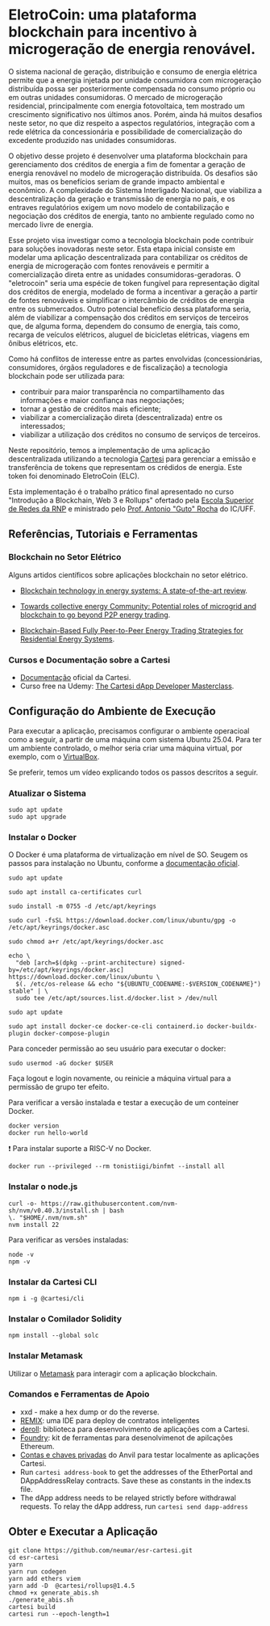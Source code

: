 # EletroCoin: uma plataforma blockchain para incentivo à microgeração de energia renovável.

O sistema nacional de geração, distribuição e consumo de energia elétrica permite que a energia injetada por unidade consumidora com microgeração distribuída possa ser posteriormente compensada no consumo próprio ou em outras unidades consumidoras. O mercado de microgeração residencial, principalmente com energia fotovoltaica, tem mostrado um crescimento significativo nos últimos anos. Porém, ainda há muitos desafios neste setor, no que diz respeito a aspectos regulatórios, integração com a rede elétrica da concessionária e possibilidade de comercialização do excedente produzido nas unidades consumidoras.

O objetivo desse projeto é desenvolver uma plataforma blockchain para gerenciamento dos créditos de energia a fim de fomentar a geração de energia renovável no modelo de microgeração distribuída. Os desafios são muitos, mas os benefícios seriam de grande impacto ambiental e econômico. A complexidade do Sistema Interligado Nacional, que viabiliza a descentralização da geração e transmissão de energia no país, e os entraves regulatórios exigem um novo modelo de contabilização e negociação dos créditos de energia, tanto no ambiente regulado como no mercado livre de energia.

Esse projeto visa investigar como a tecnologia blockchain pode contribuir para soluções inovadoras neste setor. Esta etapa inicial consiste em modelar uma aplicação descentralizada para contabilizar os créditos de energia de microgeração com fontes renováveis e permitir a comercialização direta entre as unidades consumidoras-geradoras. O "eletrocoin" seria uma espécie de token fungível para representação digital dos créditos de energia, modelado de forma a incentivar a geração a partir de fontes renováveis e simplificar o intercâmbio de créditos de energia entre os submercados. Outro potencial benefício dessa plataforma seria, além de viabilizar a compensação dos créditos em serviços de terceiros que, de alguma forma, dependem do consumo de energia, tais como, recarga de veículos elétricos, aluguel de bicicletas elétricas, viagens em ônibus elétricos, etc.

Como há conflitos de interesse entre as partes envolvidas (concessionárias, consumidores, órgãos reguladores e de fiscalização) a tecnologia blockchain pode ser utilizada para:
- contribuir para maior transparência no compartilhamento das informações e maior confiança nas negociações;
- tornar a gestão de créditos mais eficiente;
- viabilizar a comercialização direta (descentralizada) entre os interessados;
- viabilizar a utilização dos créditos no consumo de serviços de terceiros.

Neste repositório, temos a implementação de uma aplicação descentralizada utilizando a tecnologia [Cartesi](https://cartesi.io/) para gerenciar a emissão e transferência de tokens que representam os crédidos de energia. Este token foi denominado EletroCoin (ELC).

Esta implementação é o trabalho prático final apresentado no curso "Introdução a Blockchain, Web 3 e Rollups" ofertado pela [Escola Superior de Redes da RNP](https://esr.rnp.br/) e ministrado pelo [Prof. Antonio "Guto" Rocha](http://www2.ic.uff.br/~arocha/) do IC/UFF.

## Referências, Tutoriais e Ferramentas

### Blockchain no Setor Elétrico

Alguns artidos científicos sobre aplicações blockchain no setor elétrico.

- [Blockchain technology in energy systems: A state-of-the-art review](https://doi.org/10.1049/blc2.12020).

- [Towards collective energy Community: Potential roles of microgrid and blockchain to go beyond P2P energy trading](https://doi.org/10.1016/j.apenergy.2022.119003).

- [Blockchain-Based Fully Peer-to-Peer Energy Trading Strategies for Residential Energy Systems](https://doi.org/10.1109/TII.2021.3077008).

### Cursos e Documentação sobre a Cartesi

- [Documentação](https://docs.cartesi.io/get-started) oficial da Cartesi.
- Curso free na Udemy: [The Cartesi dApp Developer Masterclass](https://www.udemy.com/course/cartesi-masterclass/).

## Configuração do Ambiente de Execução

Para executar a aplicação, precisamos configurar o ambiente operacioal como a seguir, a partir de uma máquina com sistema Ubuntu 25.04. Para ter um ambiente controlado, o melhor seria criar uma máquina virtual, por exemplo, com o [VirtualBox](https://www.virtualbox.org/).

Se preferir, temos um vídeo explicando todos os passos descritos a seguir.

### Atualizar o Sistema

```
sudo apt update
sudo apt upgrade
````

### Instalar o Docker

O Docker é uma plataforma de virtualização em nível de SO. Seugem os passos para instalação no Ubuntu, conforme a [documentação oficial](https://docs.docker.com/engine/install/ubuntu/).

```
sudo apt update

sudo apt install ca-certificates curl

sudo install -m 0755 -d /etc/apt/keyrings

sudo curl -fsSL https://download.docker.com/linux/ubuntu/gpg -o /etc/apt/keyrings/docker.asc

sudo chmod a+r /etc/apt/keyrings/docker.asc

echo \
  "deb [arch=$(dpkg --print-architecture) signed-by=/etc/apt/keyrings/docker.asc] https://download.docker.com/linux/ubuntu \
  $(. /etc/os-release && echo "${UBUNTU_CODENAME:-$VERSION_CODENAME}") stable" | \
  sudo tee /etc/apt/sources.list.d/docker.list > /dev/null

sudo apt update

sudo apt install docker-ce docker-ce-cli containerd.io docker-buildx-plugin docker-compose-plugin
```
Para conceder permissão ao seu usuário para executar o docker:

`sudo usermod -aG docker $USER`

Faça logout e login novamente, ou reinicie a máquina virtual para a permissão de grupo ter efeito.

Para verificar a versão instalada e testar a execução de um conteiner Docker.

```
docker version
docker run hello-world
```

:exclamation: Para instalar suporte a RISC-V no Docker.

```
docker run --privileged --rm tonistiigi/binfmt --install all
```

### Instalar o node.js

```
curl -o- https://raw.githubusercontent.com/nvm-sh/nvm/v0.40.3/install.sh | bash
\. "$HOME/.nvm/nvm.sh"
nvm install 22
```

Para verificar as versões instaladas:
```
node -v
npm -v
```

### Instalar da Cartesi CLI
```
npm i -g @cartesi/cli
```

### Instalar o Comilador Solidity
```
npm install --global solc
```

### Instalar Metamask

Utilizar o [Metamask](https://metamask.io/download) para interagir com a aplicação blockchain.

### Comandos e Ferramentas de Apoio


- xxd - make a hex dump or do the reverse.
- [REMIX](https://remix.ethereum.org/): uma IDE para deploy de contratos inteligentes
- [deroll](https://deroll.dev/): biblioteca para desenvolvimento de aplicações com a Cartesi.
- [Foundry](https://getfoundry.sh/introduction/getting-started): kit de ferramentas para desenolvimenot de apilcações Ethereum. 
- [Contas e chaves privadas](https://getfoundry.sh/anvil/overview) do Anvil para testar localmente as aplicações Cartesi.  
- Run `cartesi address-book` to get the addresses of the EtherPortal and DAppAddressRelay contracts. Save these as constants in the index.ts file.
- The dApp address needs to be relayed strictly before withdrawal requests. To relay the dApp address, run `cartesi send dapp-address`

## Obter e Executar a Aplicação

```
git clone https://github.com/neumar/esr-cartesi.git
cd esr-cartesi
yarn
yarn run codegen
yarn add ethers viem
yarn add -D  @cartesi/rollups@1.4.5
chmod +x generate_abis.sh
./generate_abis.sh
cartesi build
cartesi run --epoch-length=1
```



